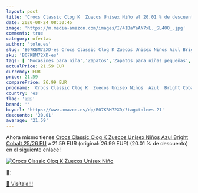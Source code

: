 ```yaml
---
layout: post
title: 'Crocs Classic Clog K  Zuecos Unisex Niño al 20.01 % de descuento'
date: 2020-08-24 08:30:45
image: 'https://m.media-amazon.com/images/I/41BaYaAN7xL._SL400_.jpg'
comments: true
category: ofertas
author: 'tole.es'
slug: 'B07KBM72XD-es Crocs Classic Clog K Zuecos Unisex Niños Azul Bright...'
sku: 'B07KBM72XD-es'
tags: [ 'Mocasines para niña','Zapatos','Zapatos para niñas pequeñas','Zapatos y complementos','zuecos', ]
actualPrice: 21.59 EUR
currency: EUR
price: 21.59
comparePrice: 26.99 EUR
prodname: 'Crocs Classic Clog K  Zuecos Unisex Niños  Azul  Bright Cobalt   25/26 EU'
country: 'es'
flag: '🇪🇸'
brand: ''
buyurl: 'https://www.amazon.es/dp/B07KBM72XD/?tag=tolees-21'
descuento: '20.01'
average: '21.59'
---
```


Ahora mismo tienes [Crocs Classic Clog K  Zuecos Unisex Niños  Azul  Bright Cobalt   25/26 EU](https://www.amazon.es/dp/B07KBM72XD/?tag=tolees-21) a 21.59 EUR (original: 26.99 EUR) (20.01 %  de descuento) en el siguiente enlace!

[![Crocs Classic Clog K  Zuecos Unisex Niño](https://m.media-amazon.com/images/I/41BaYaAN7xL._SL400_.jpg)](https://www.amazon.es/dp/B07KBM72XD/?tag=tolees-21)

🔎:


[🛒 Visítala!!!](https://www.amazon.es/dp/B07KBM72XD/?tag=tolees-21)
